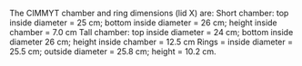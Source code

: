 The CIMMYT chamber and ring dimensions (lid X) are:
Short chamber:  top inside diameter = 25 cm; bottom inside diameter = 26 cm; height inside chamber = 7.0 cm
Tall chamber:  top inside diameter = 24 cm; bottom inside diameter 26 cm; height inside chamber = 12.5 cm
Rings = inside diameter = 25.5 cm; outside diameter = 25.8 cm; height = 10.2 cm.
